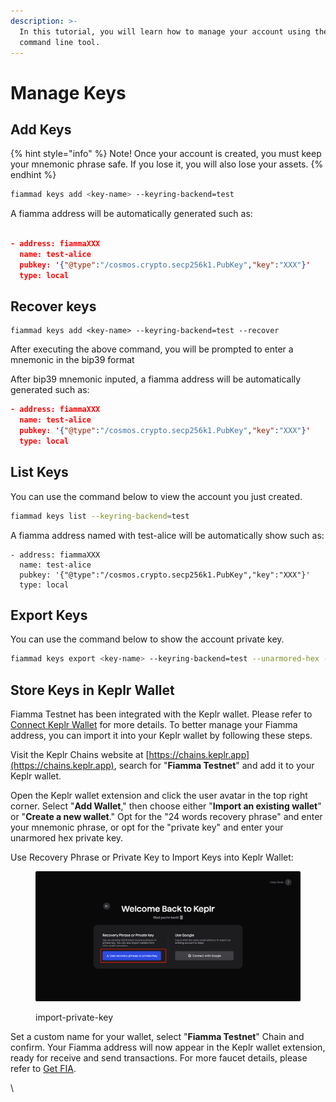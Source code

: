 ```yaml
---
description: >-
  In this tutorial, you will learn how to manage your account using the fiammad
  command line tool.
---
```


# Manage Keys

## Add Keys <a href="#list-keys" id="list-keys"></a>

{% hint style="info" %}
Note! Once your account is created, you must keep your mnemonic phrase safe. If you lose it, you will also lose your assets.
{% endhint %}

```bash
fiammad keys add <key-name> --keyring-backend=test
```

A fiamma address will be automatically generated such as:

```json

- address: fiammaXXX
  name: test-alice
  pubkey: '{"@type":"/cosmos.crypto.secp256k1.PubKey","key":"XXX"}'
  type: local

```

## Recover keys  <a href="#list-keys" id="list-keys"></a>

```
fiammad keys add <key-name> --keyring-backend=test --recover
```

After executing the above command, you will be prompted to enter a mnemonic in the bip39 format

After bip39 mnemonic inputed, a fiamma address will be automatically generated such as:

```json
- address: fiammaXXX
  name: test-alice
  pubkey: '{"@type":"/cosmos.crypto.secp256k1.PubKey","key":"XXX"}'
  type: local
```

## List Keys <a href="#list-keys" id="list-keys"></a>

You can use the command below to view the account you just created.

```bash
fiammad keys list --keyring-backend=test
```

A fiamma address named with test-alice will be automatically show such as:

```
- address: fiammaXXX
  name: test-alice
  pubkey: '{"@type":"/cosmos.crypto.secp256k1.PubKey","key":"XXX"}'
  type: local
```

## Export Keys

You can use the command below to show the account private key.

```bash
fiammad keys export <key-name> --keyring-backend=test --unarmored-hex --unsafe
```

## Store Keys in Keplr Wallet

Fiamma Testnet has been integrated with the Keplr wallet. Please refer to [Connect Keplr Wallet](wallet-and-tokens/#connect-keplr-wallet) for more details. To better manage your Fiamma address, you can import it into your Keplr wallet by following these steps.

Visit the Keplr Chains website at [https://chains.keplr.app](https://chains.keplr.app), search for "**Fiamma Testnet**" and add it to your Keplr wallet.

Open the Keplr wallet extension and click the user avatar in the top right corner. Select "**Add Wallet**," then choose either "**Import an existing wallet**" or "**Create a new wallet**." Opt for the "24 words recovery phrase" and enter your mnemonic phrase, or opt for the "private key" and enter your unarmored hex private key.

Use Recovery Phrase or Private Key to Import Keys into Keplr Wallet:

<figure><img src="../../../.gitbook/assets/image (5) (1) (1).png" alt=""><figcaption><p>import-private-key</p></figcaption></figure>

Set a custom name for your wallet, select "**Fiamma Testnet**" Chain and confirm. Your Fiamma address will now appear in the Keplr wallet extension, ready for receive and send transactions. For more faucet details, please refer to [Get FIA](wallet-and-tokens/#get-fia).

\\
